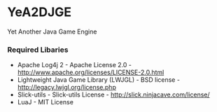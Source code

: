 # YeA2DJGE
Yet Another Java Game Engine

### Required Libaries
* Apache Log4j 2 - Apache License 2.0 - http://www.apache.org/licenses/LICENSE-2.0.html
* Lightweight Java Game Library (LWJGL) - BSD license - http://legacy.lwjgl.org/license.php
* Slick-utils - Slick-utils License - http://slick.ninjacave.com/license/
* LuaJ - MIT License
